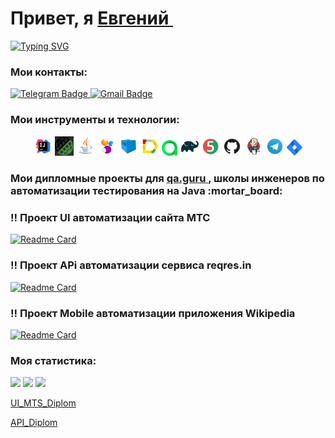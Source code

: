 <h1>Привет, я  <a href="(https://github.com/JSheFF92)" target="_blank"> Евгений </a>
<img src="https://github.com/blackcater/blackcater/raw/main/images/Hi.gif" height="32" alt=""/></h1>

[![Typing SVG](https://readme-typing-svg.herokuapp.com?color=%2336BCF7&lines=Я+Junior+AQA+Engineer)](https://git.io/typing-svg)


### Мои контакты:
  <a href="https://t.me/EvgenyiShev">
    <img src="https://img.shields.io/badge/Telegram-blue?style=for-the-badge&logo=telegram&logoColor=white" alt="Telegram Badge"/>
  </a>

  <a href="mailto:shevchuk_1992@list.ru">
    <img src="https://img.shields.io/badge/@Mail.ru-blue?style=for-the-badge&logo=mail&logoColor=white" alt="Gmail Badge"/>
  </a>



 ### Мои инструменты и технологии:
<p align="center">
<img width="6%" title="IntelliJ IDEA" src="media/logo/Intelij_IDEA.svg">
<img width="6%" title="RestAssured" src="media/logo/RestAssured.png">
<img width="6%" title="Java" src="media/logo/Java.svg">
<img width="6%" title="Selenide" src="media/logo/Selenide.svg">
<img width="6%" title="Selenoid" src="media/logo/Selenoid.svg">
<img width="6%" title="Allure Report" src="media/logo/Allure_Report.svg">
<img width="5%" title="Allure TestOps" src="media/logo/AllureTestOps.svg">
<img width="6%" title="Gradle" src="media/logo/Gradle.svg">
<img width="6%" title="JUnit5" src="media/logo/JUnit5.svg">
<img width="6%" title="GitHub" src="media/logo/GitHub.svg">
<img width="6%" title="Jenkins" src="media/logo/Jenkins.svg">
<img width="6%" title="Telegram" src="media/logo/Telegram.svg">
<img width="5%" title="Jira" src="media/logo/Jira.svg">
</p>

 <h3> Мои дипломные проекты для  <a href="(https://qa.guru/)" target="_blank"> qa.guru </a>, школы инженеров по автоматизации тестирования на Java :mortar_board:

### :bangbang: Проект UI автоматизации сайта МТС
[![Readme Card](https://github-readme-stats.vercel.app/api/pin/?username=JSheFF92&repo=MTS-autotests)](https://github.com/JSheFF92/MTS-autotests)

### :bangbang: Проект APi автоматизации  сервиса reqres.in
[![Readme Card](https://github-readme-stats.vercel.app/api/pin/?username=JSheFF92&repo=API_Diplom)](https://github.com/JSheFF92/API_Diplom)

### :bangbang: Проект Mobile автоматизации приложения Wikipedia 
[![Readme Card](https://github-readme-stats.vercel.app/api/pin/?username=JSheFF92&repo=Mobile_Diplom)](https://github.com/JSheFF92/Mobile_Diplom)

### Моя статистика:
![](https://github-profile-summary-cards.vercel.app/api/cards/profile-details?username=JSheff92&theme=solarized_dark)
![](https://github-profile-summary-cards.vercel.app/api/cards/stats?username=DaurB&theme=solarized_dark)
![](https://github-profile-summary-cards.vercel.app/api/cards/repos-per-language?username=DaurB&theme=solarized_dark)


[UI_MTS_Diplom](https://github.com/JSheFF92/MTS-autotests)

[API_Diplom](https://github.com/JSheFF92/API_Diplom)